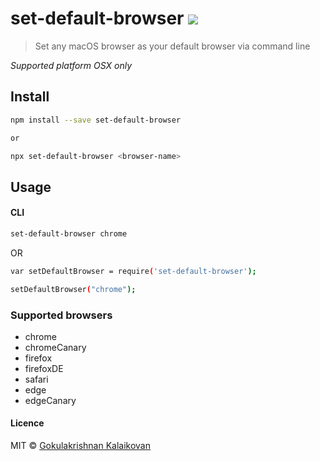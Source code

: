 # set-default-browser ![](https://travis-ci.org/gokulkrishh/set-default-browser.svg?branch=master)

> Set any macOS browser as your default browser via command line

_Supported platform OSX only_

## Install

```sh
npm install --save set-default-browser

or

npx set-default-browser <browser-name>
```

## Usage

#### CLI

```sh
set-default-browser chrome
```

OR

```sh
var setDefaultBrowser = require('set-default-browser');

setDefaultBrowser("chrome");
```

### Supported browsers

- chrome
- chromeCanary
- firefox
- firefoxDE
- safari
- edge
- edgeCanary

#### Licence

MIT © [Gokulakrishnan Kalaikovan](http://github.com/gokulkrishh)
